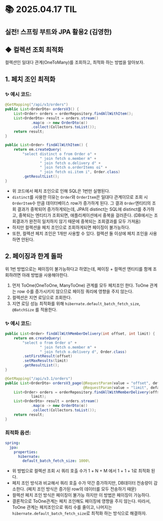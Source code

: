 # 📚 2025.04.17 TIL
## 실전! 스프링 부트와 JPA 활용2 (김영한)
##  ◆ 컬렉션 조회 최적화
컬렉션인 일대다 관계(OneToMany)를 조회하고, 최적화 하는 방법을 알아보자.

## 1. 페치 조인 최적화
### ✨ 예시 코드:
```java
@GetMapping("/api/v3/orders")
public List<OrderDto> ordersV3() {
    List<Order> orders = orderRepository.findAllWithItem();
    List<OrderDto> result = orders.stream()
            .map(o -> new OrderDto(o))
            .collect(Collectors.toList());
    return result;
}
```
```java
public List<Order> findAllWithItem() {
    return em.createQuery(
        "select distinct o from Order o" +
                " join fetch o.member m" +
                " join fetch o.delivery d" +
                " join fetch o.orderItems oi" +
                " join fetch oi.item i", Order.class)
        .getResultList();
}
```
- 위 코드에서 페치 조인으로 인해 SQL은 1번만 실행된다.
- ```distinct```를 사용한 이유는 ```Order```와 ```OrderItem```은 일대다 관계이므로
조회 시 ```OrderItem```수 만큼 데이터베이스 row가 증가하게 된다. 그 결과 ```Order```엔티티의
조회 결과가 중복되어 증가하게되는데, JPA의 distinct는 SQL에 distinct를 추가하고,
중복되는 엔티티가 조회되면, 애플리케이션에서 중복을 걸러준다. (DB에서는 조회결과가 완전히 일치하지 않기 때문에
중복되는 조회결과를 모두 가져옴)
- 하지만 컬렉션을 페치 조인으로 조회하게되면 페이징이 불가능하다.
- 또한, 컬렉션 페치 조인은 1개만 사용할 수 있다. 컬렉션 둘 이상에 페치 조인을 사용하면 안된다.

## 2. 페이징과 한계 돌파
위 1번 방법으로는 페이징이 불가능하다고 하였는데, 페이징 + 컬렉션 엔티티를 함께 조회하려면
아래 방법을 사용해야한다.

1. 먼저 ToOne(OneToOne, ManyToOne) 관계를 모두 페치조인 한다. ToOne 관계는 row 수를
증가시키지 않으므로 페이징 쿼리에 영향을 주지 않는다.
2. 컬렉션은 지연 로딩으로 조회한다.
3. 지연 로딩 성능 최적화를 위해 ```hibernate.default_batch_fetch_size```, ```@BatchSize```
를 적용한다.

### ✨ 예시 코드:
```java
public List<Order> findAllWithMemberDelivery(int offset, int limit) {
    return em.createQuery(
        "select o from Order o" +
                " join fetch o.member m" +
                " join fetch o.delivery d", Order.class)
        .setFirstResult(offset)
        .setMaxResults(limit)
        .getResultList();
}
```
```java
@GetMapping("/api/v3.1/orders")
public List<OrderDto> ordersV3_page(@RequestParam(value = "offset", defaultValue = "0") int offset,
                                    @RequestParam(value = "limit", defaultValue = "100") int limit) {
    List<Order> orders = orderRepository.findAllWithMemberDelivery(offset,
            limit);
    List<OrderDto> result = orders.stream()
            .map(o -> new OrderDto(o))
            .collect(Collectors.toList());
    return result;
}
```
### 최적화 옵션:
```yaml
spring:
  jpa:
    properties:
      hibernate:
        default_batch_fetch_size: 1000\
```
- 위 방법으로 컬렉션 조회 시 쿼리 호출 수가 1 + N + M 에서 1 + 1 + 1로 최적화 된다.
- 페치 조인 방식과 비교해서 쿼리 호출 수가 약간 증가하지만, DB데이터 전송량이 감소한다.
  (페치 조인 방식은 증가된 row의 데이터를 모두 전송하기 때문)
- 컬렉션 페치 조인 방식은 페이징이 불가능 하지만 이 방법은 페이징이 가능하다.
- 결론적으로 ToOne관계는 페치 조인해도 페이징에 영향을 주지 않는다. 따라서, ToOne 관계는
페치조인으로 쿼리 수를 줄이고, 나머지는 ```hibernate.default_batch_fetch_size```로
최적화 하는 방식으로 해결하자.